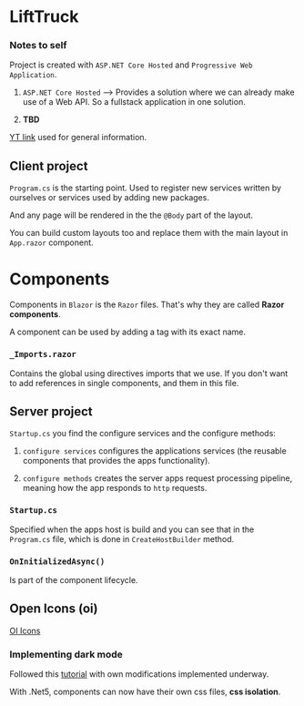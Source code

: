 # LiftTruck

### Notes to self
Project is created with `ASP.NET Core Hosted` and `Progressive Web Application`.

1. `ASP.NET Core Hosted` --> Provides a solution where we can already make use of a Web API. So a fullstack
application in one solution.

2. **TBD**

[YT link](https://www.youtube.com/watch?v=hnVh1yVmSAU&ab_channel=PatrickGod) used for general information.

## Client project
`Program.cs` is the starting point. Used to register new services written by ourselves or services used by 
adding new packages.

And any page will be rendered in the the `@Body` part of the layout.

You can build custom layouts too and replace them with the main layout in `App.razor` component.

# Components
Components in `Blazor` is the `Razor` files. That's why they are called **Razor components**.

A component can be used by adding a tag with its exact name.


### `_Imports.razor`
Contains the global using directives imports that we use. If you don't want to add references in 
single components, and them in this file.

## Server project
`Startup.cs` you find the configure services and the configure methods:

1. `configure services` configures the applications services (the reusable components 
that provides the apps functionality).

2. `configure methods` creates the server apps request processing pipeline, meaning how the
app responds to `http` requests.

### `Startup.cs`
Specified when the apps host is build and you can see that in the `Program.cs` file, which is done in 
`CreateHostBuilder` method.

### `OnInitializedAsync()`
Is part of the component lifecycle.

## Open Icons (oi)
[OI Icons](https://useiconic.com/open)

### Implementing dark mode
Followed this [tutorial](https://www.youtube.com/watch?v=a6W1e4QKYhw&ab_channel=gavilanch3) with own
modifications implemented underway.

With .Net5, components can now have their own css files, **css isolation**.


